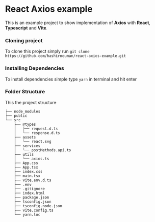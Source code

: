# React Axios example
This is an example project to show implementation of **Axios** with **React**, **Typescript** and **Vite**.

### Cloning project
To clone this project simply run `git clone https://github.com/hashirnouman/react-axios-example.git`
### Installing Dependencies
To install dependencies simple type `yarn` in terminal and hit enter
### Folder Structure
This the project structure
```
├── node_modules
├── public
└── src
    ├── @types
    │   ├── request.d.ts
    │   └── response.d.ts
    ├── assets
    │   └── react.svg
    ├── services
    │   └── postMethods.api.ts
    ├── utils
    │   └── axios.ts
    ├── App.css
    ├── App.tsx
    ├── index.css
    ├── main.tsx
    ├── vite.env.d.ts
    ├── .env
    ├── .gitignore
    ├── index.html
    ├── package.json
    ├── tsconfig.json
    ├── tsconfig.node.json
    ├── vite.config.ts
    └── yarn.loc
```
